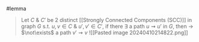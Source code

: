 #lemma 

>Let $C$ & $C'$ be 2 distinct [[Strongly Connected Components (SCC)]] in graph $G$ s.t. $u,v \in C$ & $u',v' \in C'$, if there $\exists$ a path $u \rightsquigarrow u'$ in $G$, then $\rightarrow$ $\not\exists$ a path $v' \rightsquigarrow v$ 
![[Pasted image 20240410214822.png]]
